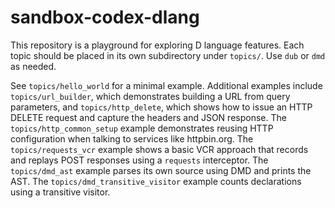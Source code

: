# sandbox-codex-dlang

This repository is a playground for exploring D language features.
Each topic should be placed in its own subdirectory under `topics/`.
Use `dub` or `dmd` as needed.

See `topics/hello_world` for a minimal example. Additional examples
include `topics/url_builder`, which demonstrates building a URL from
query parameters, and `topics/http_delete`, which shows how to issue an
HTTP DELETE request and capture the headers and JSON response. The
`topics/http_common_setup` example demonstrates reusing HTTP
configuration when talking to services like httpbin.org. The
`topics/requests_vcr` example shows a basic VCR approach that
records and replays POST responses using a `requests` interceptor. The `topics/dmd_ast` example parses its own source using DMD and prints the AST.
The `topics/dmd_transitive_visitor` example counts declarations using a transitive visitor.
